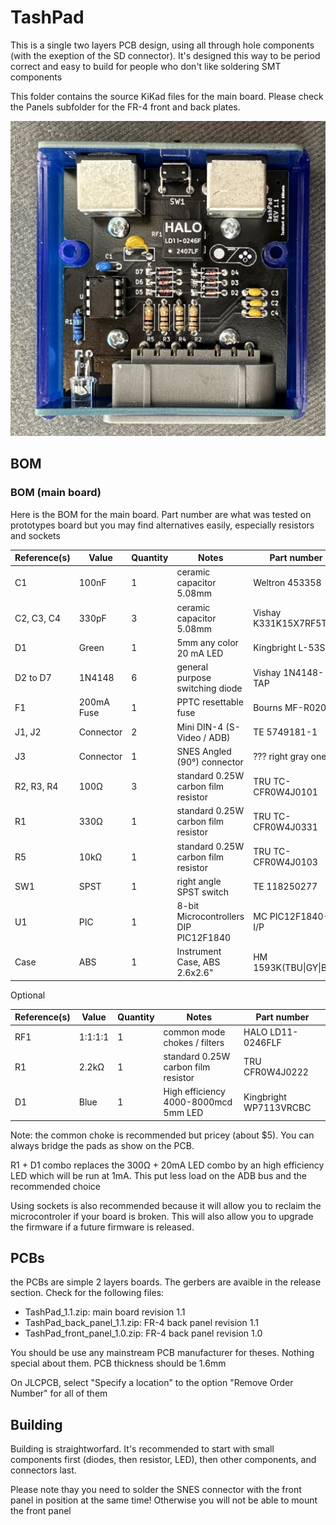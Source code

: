 # TashPad

This is a single two layers PCB design, using all through hole components (with the exeption of the SD connector). It's designed this way to be period correct and easy to build for people who don't like soldering SMT components

This folder contains the source KiKad files for the main board. Please check the Panels subfolder for the FR-4 front and back plates.

![PCB](Images/1024.jpeg)

## BOM
### BOM (main board)
Here is the BOM for the main board. Part number are what was tested on prototypes board but you may find alternatives easily, especially resistors and sockets

| Reference(s)          | Value      | Quantity | Notes                                  | Part number            |
|-----------------------|------------|----------|----------------------------------------|------------------------|
| C1                    | 100nF      | 1        | ceramic capacitor 5.08mm               | Weltron 453358         |
| C2, C3, C4            | 330pF      | 3        | ceramic capacitor 5.08mm               | Vishay K331K15X7RF5TH5 |
| D1                    | Green      | 1        | 5mm any color 20 mA LED                | Kingbright L-53SGD     |
| D2 to D7              | 1N4148     | 6        | general purpose switching diode        | Vishay 1N4148-TAP      |
| F1                    | 200mA Fuse | 1        | PPTC resettable fuse                   | Bourns MF-R020-2       |
| J1, J2                | Connector  | 2        | Mini DIN-4 (S-Video / ADB)             | TE 5749181-1           |
| J3                    | Connector  | 1        | SNES Angled (90°) connector            | ??? right gray one     |
| R2, R3, R4            | 100Ω       | 3        | standard 0.25W carbon film resistor    | TRU TC-CFR0W4J0101     |
| R1                    | 330Ω       | 1        | standard 0.25W carbon film resistor    | TRU TC-CFR0W4J0331     |
| R5                    | 10kΩ       | 1        | standard 0.25W carbon film resistor    | TRU TC-CFR0W4J0103     |
| SW1                   | SPST       | 1        | right angle SPST switch                | TE 118250277           |
| U1                    | PIC        | 1        | 8-bit Microcontrollers DIP PIC12F1840  | MC PIC12F1840-I/P      |
| Case                  | ABS        | 1        | Instrument Case, ABS 2.6x2.6"          | HM 1593K(TBU\|GY\|BK)  |

Optional

| Reference(s)          | Value      | Quantity | Notes                                  | Part number            |
|-----------------------|------------|----------|----------------------------------------|------------------------|
| RF1                   | 1:1:1:1    | 1        | common mode chokes / filters           | HALO LD11-0246FLF      |
| R1                    | 2.2kΩ      | 1        | standard 0.25W carbon film resistor    | TRU CFR0W4J0222        |
| D1                    | Blue       | 1        | High efficiency 4000-8000mcd 5mm LED   | Kingbright WP7113VRCBC |

Note: the common choke is recommended but pricey (about $5). You can always bridge the pads as show on the PCB.

R1 + D1 combo replaces the 300Ω + 20mA LED combo by an high efficiency LED which will be run at 1mA. This put less load on the ADB bus and the recommended choice

Using sockets is also recommended because it will allow you to reclaim the microcontroler if your board is broken. This will also allow you to upgrade the firmware if a future firmware is released.

## PCBs
the PCBs are simple 2 layers boards. The gerbers are avaible in the release section.
Check for the following files:
* TashPad_1.1.zip: main board revision 1.1
* TashPad_back_panel_1.1.zip: FR-4 back panel revision 1.1
* TashPad_front_panel_1.0.zip: FR-4 back panel revision 1.0

You should be use any mainstream PCB manufacturer for theses. Nothing special about them. PCB thickness should be 1.6mm

On JLCPCB, select "Specify a location" to the option "Remove Order Number" for all of them

## Building
Building is straightworfard. It's recommended to start with small components first (diodes, then resistor, LED), then other components, and connectors last.

Please note thay you need to solder the SNES connector with the front panel in position at the same time! Otherwise you will not be able to mount the front panel